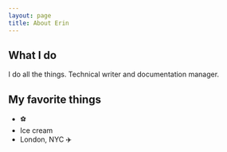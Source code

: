 ```yaml
---
layout: page
title: About Erin
---
```


## What I do
I do all the things. Technical writer and documentation manager.

## My favorite things
* :soccer:
* Ice cream
* London, NYC :airplane: 
